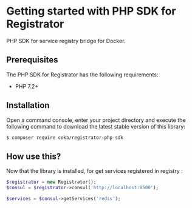 # Getting started with PHP SDK for Registrator

PHP SDK for service registry bridge for Docker.

## Prerequisites

The PHP SDK for Registrator has the following requirements:

 - PHP 7.2+

## Installation

Open a command console, enter your project directory and execute the
following command to download the latest stable version of this library:

```bash
$ composer require coka/registrator-php-sdk
```

## How use this?

Now that the library is installed, for get services registered in registry :

```php
$registrator = new Registrator();
$consul = $registrator->consul('http://localhost:8500');

$services = $consul->getServices('redis');
```		
